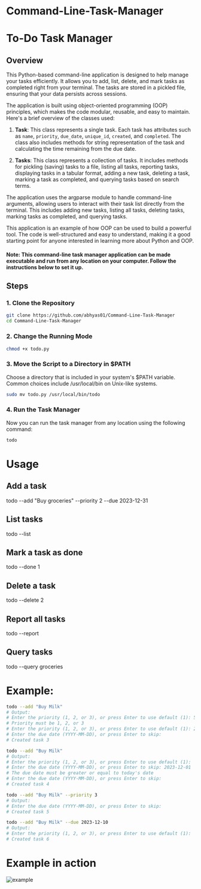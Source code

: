 # Command-Line-Task-Manager
# To-Do Task Manager

## Overview

This Python-based command-line application is designed to help manage your tasks efficiently. It allows you to add, list, delete, and mark tasks as completed right from your terminal. The tasks are stored in a pickled file, ensuring that your data persists across sessions.

The application is built using object-oriented programming (OOP) principles, which makes the code modular, reusable, and easy to maintain. Here's a brief overview of the classes used:

1. **Task**: This class represents a single task. Each task has attributes such as `name`, `priority`, `due_date`, `unique_id`, `created`, and `completed`. The class also includes methods for string representation of the task and calculating the time remaining from the due date.

2. **Tasks**: This class represents a collection of tasks. It includes methods for pickling (saving) tasks to a file, listing all tasks, reporting tasks, displaying tasks in a tabular format, adding a new task, deleting a task, marking a task as completed, and querying tasks based on search terms.

The application uses the argparse module to handle command-line arguments, allowing users to interact with their task list directly from the terminal. This includes adding new tasks, listing all tasks, deleting tasks, marking tasks as completed, and querying tasks.

This application is an example of how OOP can be used to build a powerful tool. The code is well-structured and easy to understand, making it a good starting point for anyone interested in learning more about Python and OOP.

#### Note: This command-line task manager application can be made executable and run from any location on your computer. Follow the instructions below to set it up.
## Steps

### 1. Clone the Repository

```bash
git clone https://github.com/abhyas01/Command-Line-Task-Manager
cd Command-Line-Task-Manager
```

### 2. Change the Running Mode
```bash
chmod +x todo.py
```

### 3. Move the Script to a Directory in $PATH
Choose a directory that is included in your system's $PATH variable. Common choices include /usr/local/bin on Unix-like systems.
```bash
sudo mv todo.py /usr/local/bin/todo
```

### 4. Run the Task Manager
Now you can run the task manager from any location using the following command:
```bash
todo
```

# Usage
## Add a task
todo --add "Buy groceries" --priority 2 --due 2023-12-31

## List tasks
todo --list

## Mark a task as done
todo --done 1

## Delete a task
todo --delete 2

## Report all tasks
todo --report

## Query tasks
todo --query groceries

# Example:

```bash
todo --add "Buy Milk"
# Output:
# Enter the priority (1, 2, or 3), or press Enter to use default (1): 5
# Priority must be 1, 2, or 3
# Enter the priority (1, 2, or 3), or press Enter to use default (1): 2
# Enter the due date (YYYY-MM-DD), or press Enter to skip:
# Created task 3

todo --add "Buy Milk"
# Output:
# Enter the priority (1, 2, or 3), or press Enter to use default (1):
# Enter the due date (YYYY-MM-DD), or press Enter to skip: 2023-12-01
# The due date must be greater or equal to today's date
# Enter the due date (YYYY-MM-DD), or press Enter to skip:
# Created task 4

todo --add "Buy Milk" --priority 3
# Output:
# Enter the due date (YYYY-MM-DD), or press Enter to skip:
# Created task 5

todo --add "Buy Milk" --due 2023-12-10
# Output:
# Enter the priority (1, 2, or 3), or press Enter to use default (1):
# Created task 6
```

# Example in action

![example](https://github.com/abhyas01/Command-Line-Task-Manager/assets/91689587/ecc566c7-ef37-4450-8b4b-841cf8843c2b)

